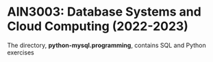# AIN3003: Database Systems and Cloud Computing (2022-2023)

The directory, **python-mysql.programming**, contains SQL and Python exercises
